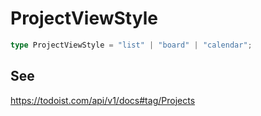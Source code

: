 # ProjectViewStyle

```ts
type ProjectViewStyle = "list" | "board" | "calendar";
```

## See

https://todoist.com/api/v1/docs#tag/Projects
